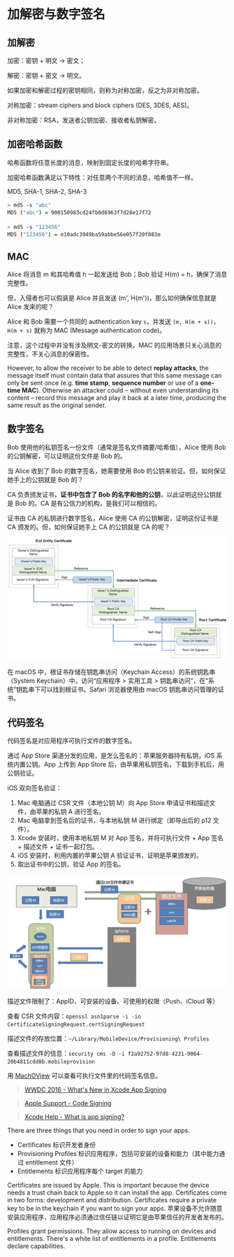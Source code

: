 # 加解密与数字签名

## 加解密

加密：密钥 + 明文 -> 密文；

解密：密钥 + 密文 -> 明文。

如果加密和解密过程的密钥相同，则称为对称加密，反之为非对称加密。

对称加密：stream ciphers and block ciphers (DES, 3DES, AES)。

非对称加密：RSA，发送者公钥加密、接收者私钥解密。

## 加密哈希函数

哈希函数将任意长度的消息，映射到固定长度的哈希字符串。

加密哈希函数满足以下特性：对任意两个不同的消息，哈希值不一样。

MD5, SHA-1, SHA-2, SHA-3

```sh
> md5 -s "abc"
MD5 ("abc") = 900150983cd24fb0d6963f7d28e17f72

> md5 -s "123456"
MD5 ("123456") = e10adc3949ba59abbe56e057f20f883e
```

## MAC

Alice 将消息 m 和其哈希值 h 一起发送给 Bob；Bob 验证 H(m) = h，确保了消息完整性。

但，入侵者也可以假装是 Alice 并且发送 (m', H(m'))，那么如何确保信息就是 Alice 发来的呢？

Alice 和 Bob 需要一个共同的 authentication key `s`，并发送 `(m, H(m + s))`，`H(m + s)` 就称为 MAC (Message authentication code)。

注意，这个过程中并没有涉及明文-密文的转换。MAC 的应用场景只关心消息的完整性，不关心消息的保密性。

However, to allow the receiver to be able to detect **replay attacks**, the message itself must contain data that assures that this same message can only be sent once (e.g. **time stamp**, **sequence number** or use of a **one-time MAC**). Otherwise an attacker could – without even understanding its content – record this message and play it back at a later time, producing the same result as the original sender.

## 数字签名

Bob 使用他的私钥签名一份文件（通常是签名文件摘要/哈希值），Alice 使用 Bob 的公钥解密，可以证明这份文件是 Bob 的。

当 Alice 收到了 Bob 的数字签名，她需要使用 Bob 的公钥来验证。但，如何保证她手上的公钥就是 Bob 的？

CA 负责颁发证书，**证书中包含了 Bob 的名字和他的公钥**，以此证明这份公钥就是 Bob 的。CA 是有公信力的机构，是我们可以相信的。

证书由 CA 的私钥进行数字签名，Alice 使用 CA 的公钥解密，证明这份证书是 CA 颁发的。但，如何保证她手上 CA 的公钥就是 CA 的呢？

![img](/assets/images/截屏2020-10-1116.58.44.png)

在 macOS 中，根证书存储在钥匙串访问（Keychain Access）的系统钥匙串（System Keychain）中。访问“应用程序 > 实用工具 > 钥匙串访问”，在“系统”钥匙串下可以找到根证书。Safari 浏览器使用由 macOS 钥匙串访问管理的证书。

## 代码签名

代码签名是对应用程序可执行文件的数字签名。

通过 App Store 渠道分发的应用，是怎么签名的：苹果服务器持有私钥，iOS 系统内置公钥。App 上传到 App Store 后，由苹果用私钥签名，下载到手机后，用公钥验证。

iOS 双向签名验证：

1. Mac 电脑通过 CSR 文件（本地公钥 M）向 App Store 申请证书和描述文件，由苹果的私钥 A 进行签名。
2. Mac 电脑拿到签名后的证书，与本地私钥 M 进行绑定（即导出后的 p12 文件）。
3. Xcode 安装时，使用本地私钥 M 对 App 签名，并将可执行文件 + App 签名 + 描述文件 + 证书一起打包。
4. iOS 安装时，利用内置的苹果公钥 A 验证证书，证明是苹果颁发的。
5. 取出证书中的公钥，验证 App 的签名。

![img](/assets/images/应用签名原理-0010.png)

描述文件限制了：AppID、可安装的设备、可使用的权限（Push、iCloud 等）

查看 CSR 文件内容：`openssl asn1parse -i -in CertificateSigningRequest.certSigningRequest`

描述文件的存放位置：`~/Library/MobileDevice/Provisioning\ Profiles`

查看描述文件的信息：`security cms -D -i f2a92752-97d8-4231-9064-20b4811cdd8b.mobileprovision`

用 [MachOView](https://sourceforge.net/projects/machoview/) 可以查看可执行文件里的代码签名信息。

> [WWDC 2016 - What's New in Xcode App Signing](https://developer.apple.com/videos/play/wwdc2016/401/)

> [Apple Support - Code Signing](https://developer.apple.com/support/code-signing/)

> [Xcode Help - What is app signing?](https://help.apple.com/xcode/mac/current/#/dev3a05256b8)

There are three things that you need in order to sign your apps.

- Certificates 标识开发者身份
- Provisioning Profiles 标识应用程序，包括可安装的设备和能力（其中能力通过 entitlement 文件）
- Entitlements 标识应用程序每个 target 的能力

Certificates are issued by Apple. This is important because the device needs a trust chain back to Apple so it can install the app. Certificates come in two forms: development and distribution. Certificates require a private key to be in the keychain if you want to sign your apps. 苹果设备不允许随意安装应用程序，应用程序必须通过信任链以证明它是由苹果信任的开发者发布的。

Profiles grant permissions. They allow access to running on devices and entitlements. There's a white list of entitlements in a profile. Entitlements declare capabilities.
